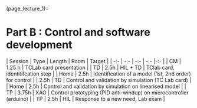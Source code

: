 (page_lecture_1)=
# Part B : Control and software development

 | Session | Type | Length | Room | Target |
 | -:- | -:- | -:- | -:- |-:- |
 | CM | 1.25 h | TCLab card presentation |
 | TD | 2.5h | HIL + TD | TClab card, identitifcation step |
 | Home | 2.5h | Identification of a model (1st, 2nd order) for control |
 | 2.5h | TD | Control and validation by simulation (TC Lab card) |
 | Home | 2.5h | Control and validation by simulation on linearised model |
 | TP | 3.75h | XAO | Control prototyping (PID anti-windup) on microcontroller (arduino) |
 | TP | 2.5h | HIL | Response to a new need, Lab exam |